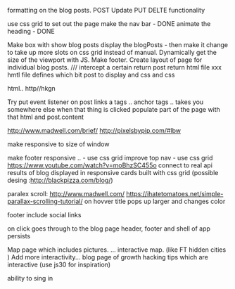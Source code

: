

formatting on the blog posts.
POST 
Update PUT
DELTE 
functionality

























use css grid to set out the page
make the nav bar - DONE 
animate the heading - DONE 


Make box with show blog posts display the blogPosts - then make it change to take up more slots on css grid instead of manual.
Dynamically get the size of the viewport with JS. 
Make footer. 
Create layout of page for individual blog posts. 
/// intercept a certain 
return post return html file xxx hmtl file defines which bit post to display and css and css 

html.. http//hkgn


Try
put event listener on post links a tags .. anchor tags .. takes you somewhere else 
when that thing is clicked populate part of the page with that html and post.content






http://www.madwell.com/brief/
http://pixelsbypip.com/#lbw




make responsive to size of window



make footer responsive .. - use css grid 
improve top nav - use css grid 
https://www.youtube.com/watch?v=moBhzSC455o
connect to real api 
results of blog displayed in responsive cards built with css grid (possible desing :http://blackpizza.com/blog/)



paralex scroll: http://www.madwell.com/
https://ihatetomatoes.net/simple-parallax-scrolling-tutorial/
on hovver title pops up larger and changes color 


footer include social links 


on click goes through to the blog page 
header, footer and shell of app persists 


Map page which includes pictures. ... interactive map. (like FT hidden cities )
Add more interactivity... blog page of growth hacking tips which are interactive (use js30 for inspiration)


ability to sing in 